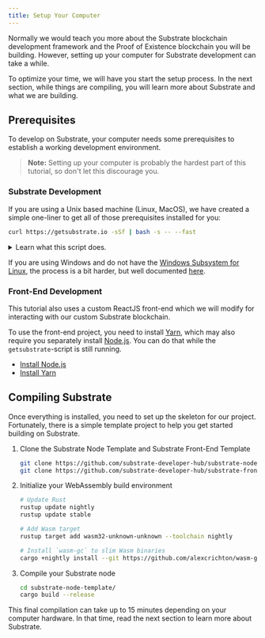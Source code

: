 ```yaml
---
title: Setup Your Computer
---
```


Normally we would teach you more about the Substrate blockchain development
framework and the Proof of Existence blockchain you will be building. However,
setting up your computer for Substrate development can take a while. 

To optimize your time, we will have you start the setup process. In the next
section, while things are compiling, you will learn more about Substrate
and what we are building.

## Prerequisites

To develop on Substrate, your computer needs some prerequisites to establish a
working development environment.

> **Note:** Setting up your computer is probably the hardest part of this
> tutorial, so don't let this discourage you.

### Substrate Development

If you are using a Unix based machine (Linux, MacOS), we have created a simple
one-liner to get all of those prerequisites installed for you:

```bash
curl https://getsubstrate.io -sSf | bash -s -- --fast
```

<details>
<summary>Learn what this script does.</summary>

> **Note:** If you want to see specifically what this script does just visit:
> https://getsubstrate.io

It will automatically install:

* [CMake](https://cmake.org/install/)
* [pkg-config](https://www.freedesktop.org/wiki/Software/pkg-config/)
* [OpenSSL](https://www.openssl.org/)
* [Git](https://git-scm.com/downloads)
* [Rust](https://www.rust-lang.org/tools/install)

</details>

If you are using Windows and do not have the [Windows Subsystem for
Linux](https://docs.microsoft.com/en-us/windows/wsl/install-win10), the process
is a bit harder, but well documented [here](getting-started.md).

### Front-End Development

This tutorial also uses a custom ReactJS front-end which we will modify for
interacting with our custom Substrate blockchain.

To use the front-end project, you need to install [Yarn](https://yarnpkg.com),
which may also require you separately install [Node.js](https://nodejs.org/).
You can do that while the `getsubstrate`-script is still running.
* [Install Node.js](https://nodejs.org/en/download/)
* [Install Yarn](https://yarnpkg.com/lang/en/docs/install/)

## Compiling Substrate

Once everything is installed, you need to set up the skeleton for our project.
Fortunately, there is a simple template project to help you get started building on
Substrate.

1. Clone the Substrate Node Template and Substrate Front-End Template

    ```bash
    git clone https://github.com/substrate-developer-hub/substrate-node-template
    git clone https://github.com/substrate-developer-hub/substrate-front-end-template
    ```

2. Initialize your WebAssembly build environment

    ```bash
    # Update Rust
    rustup update nightly
    rustup update stable

    # Add Wasm target
    rustup target add wasm32-unknown-unknown --toolchain nightly

    # Install `wasm-gc` to slim Wasm binaries
    cargo +nightly install --git https://github.com/alexcrichton/wasm-gc --force
    ```

3. Compile your Substrate node

    ```bash
    cd substrate-node-template/
    cargo build --release
    ```

This final compilation can take up to 15 minutes depending on your computer
hardware. In that time, read the next section to learn more about Substrate.

